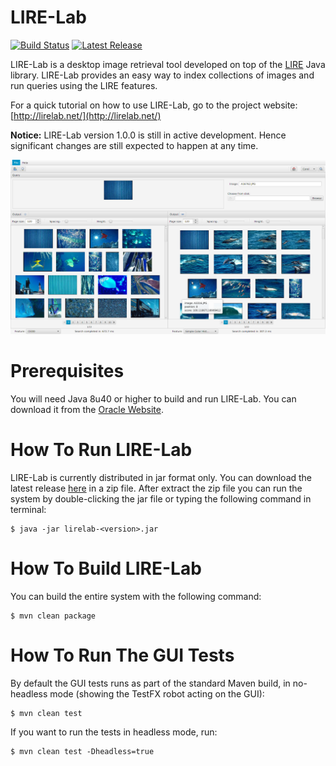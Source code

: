 # LIRE-Lab

[![Build Status](https://travis-ci.org/AntonioGabrielAndrade/LIRE-Lab.svg)](https://travis-ci.org/AntonioGabrielAndrade/LIRE-Lab)
[![Latest Release](https://img.shields.io/github/release/AntonioGabrielAndrade/LIRE-Lab.svg)](https://github.com/AntonioGabrielAndrade/LIRE-Lab/releases/latest)

LIRE-Lab is a desktop image retrieval tool developed on top of the [LIRE](http://www.lire-project.net/) Java library.
LIRE-Lab provides an easy way to index collections of images and run queries using the LIRE features.

For a quick tutorial on how to use LIRE-Lab, go to the project website: [http://lirelab.net/](http://lirelab.net/)

**Notice:** LIRE-Lab version 1.0.0 is still in active development. Hence significant changes are
still expected to happen at any time.

![Two Features](docs/images/two-results-small.png)

# Prerequisites

You will need Java 8u40 or higher to build and run LIRE-Lab.  You can download it from the [Oracle Website](http://www.oracle.com/technetwork/java/javase/downloads/index.html).

# How To Run LIRE-Lab

LIRE-Lab is currently distributed in jar format only. You can download the latest release [here](https://github.com/AntonioGabrielAndrade/LIRE-Lab/releases/latest) in a zip file.
After extract the zip file you can run the system by double-clicking the jar file or typing the following command in terminal:
~~~
$ java -jar lirelab-<version>.jar
~~~

# How To Build LIRE-Lab

You can build the entire system with the following command:
~~~
$ mvn clean package
~~~

# How To Run The GUI Tests

By default the GUI tests runs as part of the standard Maven build, in no-headless mode (showing the TestFX robot acting on the GUI):
~~~
$ mvn clean test
~~~

If you want to run the tests in headless mode, run:
~~~
$ mvn clean test -Dheadless=true
~~~